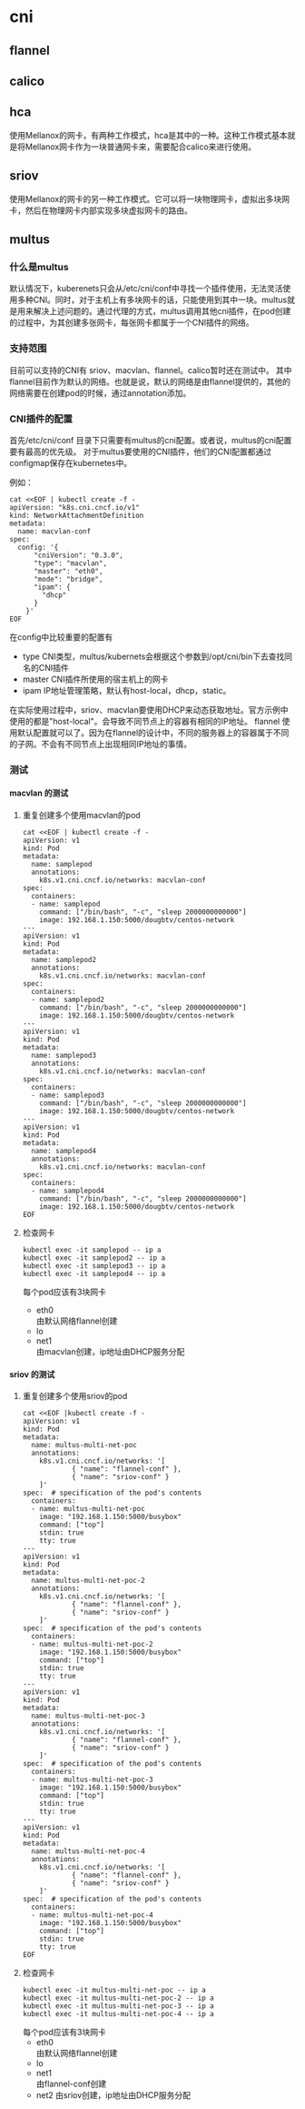 # cni

## flannel

## calico

## hca

使用Mellanox的网卡，有两种工作模式，hca是其中的一种。这种工作模式基本就是将Mellanox网卡作为一块普通网卡来，需要配合calico来进行使用。

## sriov

使用Mellanox的网卡的另一种工作模式。它可以将一块物理网卡，虚拟出多块网卡，然后在物理网卡内部实现多块虚拟网卡的路由。

## multus

### 什么是multus

默认情况下，kuberenets只会从/etc/cni/conf中寻找一个插件使用，无法灵活使用多种CNI。同时，对于主机上有多块网卡的话，只能使用到其中一块。multus就是用来解决上述问题的。通过代理的方式，multus调用其他cni插件，在pod创建的过程中，为其创建多张网卡，每张网卡都属于一个CNI插件的网络。

### 支持范围

目前可以支持的CNI有 sriov、macvlan、flannel。calico暂时还在测试中。
其中flannel目前作为默认的网络。也就是说，默认的网络是由flannel提供的，其他的网络需要在创建pod的时候，通过annotation添加。

### CNI插件的配置

首先/etc/cni/conf 目录下只需要有multus的cni配置。或者说，multus的cni配置要有最高的优先级。
对于multus要使用的CNI插件，他们的CNI配置都通过configmap保存在kubernetes中。

例如：

```text
cat <<EOF | kubectl create -f -
apiVersion: "k8s.cni.cncf.io/v1"
kind: NetworkAttachmentDefinition
metadata:
  name: macvlan-conf
spec:
  config: '{
      "cniVersion": "0.3.0",
      "type": "macvlan",
      "master": "eth0",
      "mode": "bridge",
      "ipam": {
        "dhcp"
      }
    }'
EOF
```

在config中比较重要的配置有

* type
  CNI类型，multus/kubernets会根据这个参数到/opt/cni/bin下去查找同名的CNI插件
* master
  CNI插件所使用的宿主机上的网卡
* ipam
  IP地址管理策略，默认有host-local，dhcp，static。

在实际使用过程中，sriov、macvlan要使用DHCP来动态获取地址。官方示例中使用的都是"host-local"。会导致不同节点上的容器有相同的IP地址。
flannel 使用默认配置就可以了。因为在flannel的设计中，不同的服务器上的容器属于不同的子网。不会有不同节点上出现相同IP地址的事情。

### 测试

#### macvlan 的测试

1. 重复创建多个使用macvlan的pod  
    ```text
    cat <<EOF | kubectl create -f -
    apiVersion: v1
    kind: Pod
    metadata:
      name: samplepod
      annotations:
        k8s.v1.cni.cncf.io/networks: macvlan-conf
    spec:
      containers:
      - name: samplepod
        command: ["/bin/bash", "-c", "sleep 2000000000000"]
        image: 192.168.1.150:5000/dougbtv/centos-network
    ---
    apiVersion: v1
    kind: Pod
    metadata:
      name: samplepod2
      annotations:
        k8s.v1.cni.cncf.io/networks: macvlan-conf
    spec:
      containers:
      - name: samplepod2
        command: ["/bin/bash", "-c", "sleep 2000000000000"]
        image: 192.168.1.150:5000/dougbtv/centos-network
    ---
    apiVersion: v1
    kind: Pod
    metadata:
      name: samplepod3
      annotations:
        k8s.v1.cni.cncf.io/networks: macvlan-conf
    spec:
      containers:
      - name: samplepod3
        command: ["/bin/bash", "-c", "sleep 2000000000000"]
        image: 192.168.1.150:5000/dougbtv/centos-network
    ---
    apiVersion: v1
    kind: Pod
    metadata:
      name: samplepod4
      annotations:
        k8s.v1.cni.cncf.io/networks: macvlan-conf
    spec:
      containers:
      - name: samplepod4
        command: ["/bin/bash", "-c", "sleep 2000000000000"]
        image: 192.168.1.150:5000/dougbtv/centos-network
    EOF
    ```

2. 检查网卡  
    ```text
    kubectl exec -it samplepod -- ip a
    kubectl exec -it samplepod2 -- ip a
    kubectl exec -it samplepod3 -- ip a
    kubectl exec -it samplepod4 -- ip a
    ```
    每个pod应该有3块网卡
    * eth0  
      由默认网络flannel创建
    * lo
    * net1  
      由macvlan创建，ip地址由DHCP服务分配

#### sriov 的测试

1. 重复创建多个使用sriov的pod  
    ```text
    cat <<EOF |kubectl create -f -
    apiVersion: v1
    kind: Pod
    metadata:
      name: multus-multi-net-poc
      annotations:
        k8s.v1.cni.cncf.io/networks: '[
                { "name": "flannel-conf" },
                { "name": "sriov-conf" }
        ]'
    spec:  # specification of the pod's contents
      containers:
      - name: multus-multi-net-poc
        image: "192.168.1.150:5000/busybox"
        command: ["top"]
        stdin: true
        tty: true
    ---
    apiVersion: v1
    kind: Pod
    metadata:
      name: multus-multi-net-poc-2
      annotations:
        k8s.v1.cni.cncf.io/networks: '[
                { "name": "flannel-conf" },
                { "name": "sriov-conf" }
        ]'
    spec:  # specification of the pod's contents
      containers:
      - name: multus-multi-net-poc-2
        image: "192.168.1.150:5000/busybox"
        command: ["top"]
        stdin: true
        tty: true
    ---
    apiVersion: v1
    kind: Pod
    metadata:
      name: multus-multi-net-poc-3
      annotations:
        k8s.v1.cni.cncf.io/networks: '[
                { "name": "flannel-conf" },
                { "name": "sriov-conf" }
        ]'
    spec:  # specification of the pod's contents
      containers:
      - name: multus-multi-net-poc-3
        image: "192.168.1.150:5000/busybox"
        command: ["top"]
        stdin: true
        tty: true
    ---
    apiVersion: v1
    kind: Pod
    metadata:
      name: multus-multi-net-poc-4
      annotations:
        k8s.v1.cni.cncf.io/networks: '[
                { "name": "flannel-conf" },
                { "name": "sriov-conf" }
        ]'
    spec:  # specification of the pod's contents
      containers:
      - name: multus-multi-net-poc-4
        image: "192.168.1.150:5000/busybox"
        command: ["top"]
        stdin: true
        tty: true
    EOF
    ```
2. 检查网卡  
    ```text
    kubectl exec -it multus-multi-net-poc -- ip a
    kubectl exec -it multus-multi-net-poc-2 -- ip a
    kubectl exec -it multus-multi-net-poc-3 -- ip a
    kubectl exec -it multus-multi-net-poc-4 -- ip a
    ```
    每个pod应该有3块网卡
    * eth0  
      由默认网络flannel创建
    * lo
    * net1  
      由flannel-conf创建
    * net2
      由sriov创建，ip地址由DHCP服务分配

